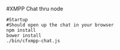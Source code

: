 #XMPP Chat thru node

```
#Startup
#Should open up the chat in your browser
npm install
bower install
./bin/cfxmpp-chat.js
```
